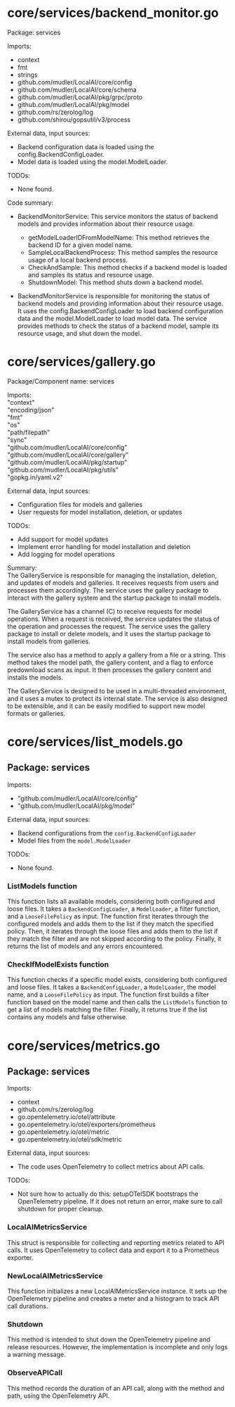 # core/services/backend_monitor.go  
Package: services  
  
Imports:  
- context  
- fmt  
- strings  
- github.com/mudler/LocalAI/core/config  
- github.com/mudler/LocalAI/core/schema  
- github.com/mudler/LocalAI/pkg/grpc/proto  
- github.com/mudler/LocalAI/pkg/model  
- github.com/rs/zerolog/log  
- github.com/shirou/gopsutil/v3/process  
  
External data, input sources:  
- Backend configuration data is loaded using the config.BackendConfigLoader.  
- Model data is loaded using the model.ModelLoader.  
  
TODOs:  
- None found.  
  
Code summary:  
- BackendMonitorService: This service monitors the status of backend models and provides information about their resource usage.  
    - getModelLoaderIDFromModelName: This method retrieves the backend ID for a given model name.  
    - SampleLocalBackendProcess: This method samples the resource usage of a local backend process.  
    - CheckAndSample: This method checks if a backend model is loaded and samples its status and resource usage.  
    - ShutdownModel: This method shuts down a backend model.  
  
- BackendMonitorService is responsible for monitoring the status of backend models and providing information about their resource usage. It uses the config.BackendConfigLoader to load backend configuration data and the model.ModelLoader to load model data. The service provides methods to check the status of a backend model, sample its resource usage, and shut down the model.  
  
# core/services/gallery.go  
Package/Component name: services  
  
Imports:  
"context"  
"encoding/json"  
"fmt"  
"os"  
"path/filepath"  
"sync"  
"github.com/mudler/LocalAI/core/config"  
"github.com/mudler/LocalAI/core/gallery"  
"github.com/mudler/LocalAI/pkg/startup"  
"github.com/mudler/LocalAI/pkg/utils"  
"gopkg.in/yaml.v2"  
  
External data, input sources:  
- Configuration files for models and galleries  
- User requests for model installation, deletion, or updates  
  
TODOs:  
- Add support for model updates  
- Implement error handling for model installation and deletion  
- Add logging for model operations  
  
Summary:  
The GalleryService is responsible for managing the installation, deletion, and updates of models and galleries. It receives requests from users and processes them accordingly. The service uses the gallery package to interact with the gallery system and the startup package to install models.  
  
The GalleryService has a channel (C) to receive requests for model operations. When a request is received, the service updates the status of the operation and processes the request. The service uses the gallery package to install or delete models, and it uses the startup package to install models from galleries.  
  
The service also has a method to apply a gallery from a file or a string. This method takes the model path, the gallery content, and a flag to enforce predownload scans as input. It then processes the gallery content and installs the models.  
  
The GalleryService is designed to be used in a multi-threaded environment, and it uses a mutex to protect its internal state. The service is also designed to be extensible, and it can be easily modified to support new model formats or galleries.  
  
# core/services/list_models.go  
## Package: services  
  
Imports:  
- "github.com/mudler/LocalAI/core/config"  
- "github.com/mudler/LocalAI/pkg/model"  
  
External data, input sources:  
- Backend configurations from the `config.BackendConfigLoader`  
- Model files from the `model.ModelLoader`  
  
TODOs:  
- None found.  
  
### ListModels function  
This function lists all available models, considering both configured and loose files. It takes a `BackendConfigLoader`, a `ModelLoader`, a filter function, and a `LooseFilePolicy` as input. The function first iterates through the configured models and adds them to the list if they match the specified policy. Then, it iterates through the loose files and adds them to the list if they match the filter and are not skipped according to the policy. Finally, it returns the list of models and any errors encountered.  
  
### CheckIfModelExists function  
This function checks if a specific model exists, considering both configured and loose files. It takes a `BackendConfigLoader`, a `ModelLoader`, the model name, and a `LooseFilePolicy` as input. The function first builds a filter function based on the model name and then calls the `ListModels` function to get a list of models matching the filter. Finally, it returns true if the list contains any models and false otherwise.  
  
# core/services/metrics.go  
## Package: services  
  
Imports:  
- context  
- github.com/rs/zerolog/log  
- go.opentelemetry.io/otel/attribute  
- go.opentelemetry.io/otel/exporters/prometheus  
- go.opentelemetry.io/otel/metric  
- go.opentelemetry.io/otel/sdk/metric  
  
External data, input sources:  
- The code uses OpenTelemetry to collect metrics about API calls.  
  
TODOs:  
- Not sure how to actually do this: setupOTelSDK bootstraps the OpenTelemetry pipeline. If it does not return an error, make sure to call shutdown for proper cleanup.  
  
### LocalAIMetricsService  
  
This struct is responsible for collecting and reporting metrics related to API calls. It uses OpenTelemetry to collect data and export it to a Prometheus exporter.  
  
### NewLocalAIMetricsService  
  
This function initializes a new LocalAIMetricsService instance. It sets up the OpenTelemetry pipeline and creates a meter and a histogram to track API call durations.  
  
### Shutdown  
  
This method is intended to shut down the OpenTelemetry pipeline and release resources. However, the implementation is incomplete and only logs a warning message.  
  
### ObserveAPICall  
  
This method records the duration of an API call, along with the method and path, using the OpenTelemetry API.  
  
